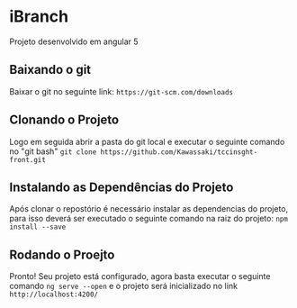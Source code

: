 # iBranch
Projeto desenvolvido em angular 5

## Baixando o git
Baixar o git no seguinte link: `https://git-scm.com/downloads`

## Clonando o Projeto
Logo em seguida abrir a pasta do git local e executar o seguinte comando no "git bash" `git clone https://github.com/Kawassaki/tccinsght-front.git`

## Instalando as Dependências do Projeto
Após clonar o repostório é necessário instalar as dependencias do projeto, para isso deverá ser executado o seguinte comando na raiz do projeto: `npm install --save`

## Rodando o Proejto
Pronto! Seu projeto está configurado, agora basta executar o seguinte comando `ng serve --open` e o projeto será inicializado no link `http://localhost:4200/`
